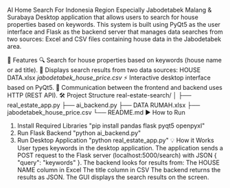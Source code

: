 AI Home Search For Indonesia Region Especially Jabodetabek Malang & Surabaya
Desktop application that allows users to search for house properties based on keywords. This system is built using PyQt5 as the user interface and Flask as the backend server that manages data searches from two sources: Excel and CSV files containing house data in the Jabodetabek area.

📂 Features
🔍 Search for house properties based on keywords (house name or ad title).
📄 Displays search results from two data sources:
HOUSE DATA.xlsx
*jabodetabek_house_price.csv*
⚡ Interactive desktop interface based on PyQt5.
🔌 Communication between the frontend and backend uses HTTP (REST API).
🛠️ Project Structure
real-estate-search/
│
├── real_estate_app.py
├── ai_backend.py
├── DATA RUMAH.xlsx
├── jabodetabek_house_price.csv
└── README.md
▶️ How to Run
1. Install Required Libraries
"pip install pandas flask pyqt5 openpyxl"
2. Run Flask Backend
"python ai_backend.py"
3. Run Desktop Application
"python real_estate_app.py"
💡 How it Works
User types keywords in the desktop application. The application sends a POST request to the Flask server (localhost:5000/search) with JSON { "query": "keywords" }.
The backend looks for results from:
The HOUSE NAME column in Excel
The title column in CSV
The backend returns the results as JSON.
The GUI displays the search results on the screen.
